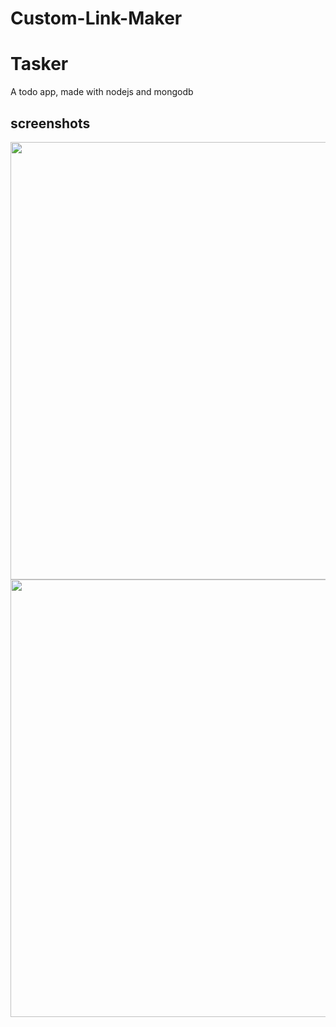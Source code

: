 # Custom-Link-Maker

# Tasker
A todo app, made with nodejs and mongodb

## screenshots
<img src = "https://i.ibb.co/x2HBqJq/link1.png" width="700"/>
<img src = "https://i.ibb.co/JQ3CyvM/link2.png" width="700"/>
